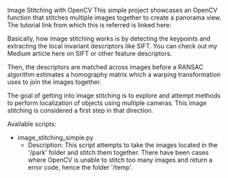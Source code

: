 Image Stitching with OpenCV
This simple project showcases an OpenCV function that stitches multiple images together to create a panorama view. The tutorial link from which this is referred is linked here: 

Basically, how image stitching works is by detecting the keypoints and extracting the local invariant descriptors like SIFT. You can check out my Medium article here on SIFT or other feature descriptors.

Then, the descriptors are matched across images before a RANSAC algorithm estimates a homography matrix which a warping transformation uses to join the images together.

The goal of getting into image stitching is to explore and attempt methods to perform localization of objects using multiple cameras. This image stitching is considered a first step in that direction. 

Available scripts:
- image_stitching_simple.py
    - Description: This script attempts to take the images located in the '/park' folder and stitch them together. There have been cases where OpenCV is unable to stitch too many images and return a error code, hence the folder '/temp'. 